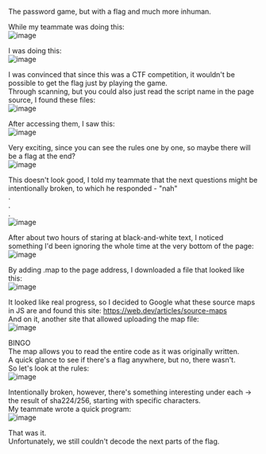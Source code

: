 The password game, but with a flag and much more inhuman.

While my teammate was doing this:  
![image](https://github.com/s24306/CTF/assets/91730770/6344b24d-1c9e-4cf0-8392-ec499079b597)  

I was doing this:  
![image](https://github.com/s24306/CTF/assets/91730770/ed85a342-f883-4d5f-b89c-5022fba624b7)  

I was convinced that since this was a CTF competition, it wouldn't be possible to get the flag just by playing the game.  
Through scanning, but you could also just read the script name in the page source, I found these files:  
![image](https://github.com/s24306/CTF/assets/91730770/9cb81893-4193-4f8c-8b42-16d01b66af6b)  

After accessing them, I saw this:  
![image](https://github.com/s24306/CTF/assets/91730770/636d065a-ae43-4156-bf8d-4f0713b77a8d)  

Very exciting, since you can see the rules one by one, so maybe there will be a flag at the end?  
![image](https://github.com/s24306/CTF/assets/91730770/c702046d-0090-4b30-a885-21baacc3f50a)  

This doesn't look good, I told my teammate that the next questions might be intentionally broken, to which he responded - "nah"  
.  
.  
.  
![image](https://github.com/s24306/CTF/assets/91730770/c11568e4-f50b-4826-8256-248332abf415)  


After about two hours of staring at black-and-white text, I noticed something I'd been ignoring the whole time at the very bottom of the page:  
![image](https://github.com/s24306/CTF/assets/91730770/469ffa36-579f-45d7-bb6b-a4ec99981eac)  

By adding .map to the page address, I downloaded a file that looked like this:  
![image](https://github.com/s24306/CTF/assets/91730770/7c5554b1-6fce-4d2f-8d9c-3818dd97f541)  

It looked like real progress, so I decided to Google what these source maps in JS are and found this site: <https://web.dev/articles/source-maps>  
And on it, another site that allowed uploading the map file:  
![image](https://github.com/s24306/CTF/assets/91730770/7e38a125-2f47-4af6-994f-34618f873509)  

BINGO  
The map allows you to read the entire code as it was originally written.  
A quick glance to see if there's a flag anywhere, but no, there wasn't.  
So let's look at the rules:  
![image](https://github.com/s24306/CTF/assets/91730770/c473f858-85ee-4a0a-9c42-ca3017e375d8)  

Intentionally broken, however, there's something interesting under each -> the result of sha224/256, starting with specific characters.  
My teammate wrote a quick program:  
![image](https://github.com/s24306/CTF/assets/91730770/f0d6cde0-81ce-44fc-bc8f-05897eaef623)  

That was it.  
Unfortunately, we still couldn't decode the next parts of the flag.

